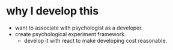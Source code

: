 # why I develop this

- want to associate with psychologist as a developer.
- create psychological experiment framework.
  - develop it with react to make developing cost reasonable.
  
